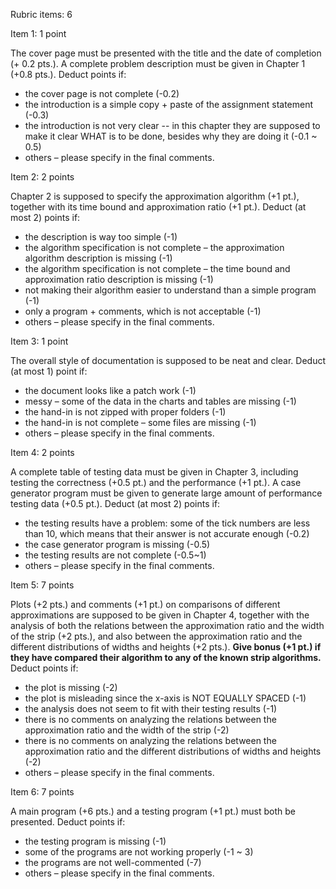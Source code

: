 Rubric items: 6

Item 1: 1 point

The cover page must be presented with the title and the date of completion (+ 0.2 pts.). A complete problem description must be given in Chapter 1 (+0.8 pts.). Deduct points if:

- the cover page is not complete (-0.2)
- the introduction is a simple copy + paste of the assignment statement (-0.3)
- the introduction is not very clear -- in this chapter they are supposed to make it clear WHAT is to be done, besides why they are doing it (-0.1 ~ 0.5)
- others – please specify in the final comments.

Item 2: 2 points

Chapter 2 is supposed to specify the approximation algorithm (+1 pt.), together with its time bound and approximation ratio (+1 pt.). Deduct (at most 2) points if:

- the description is way too simple (-1)
- the algorithm specification is not complete – the approximation algorithm description is missing (-1)
- the algorithm specification is not complete – the time bound and approximation ratio description is missing (-1)
- not making their algorithm easier to understand than a simple program (-1)
- only a program + comments, which is not acceptable (-1)
- others – please specify in the final comments.

Item 3: 1 point

The overall style of documentation is supposed to be neat and clear. Deduct (at most 1) point if:

- the document looks like a patch work (-1)
- messy – some of the data in the charts and tables are missing (-1)
- the hand-in is not zipped with proper folders (-1)
- the hand-in is not complete – some files are missing (-1)
- others – please specify in the final comments.

Item 4: 2 points

A complete table of testing data must be given in Chapter 3, including testing the correctness (+0.5 pt.) and the performance (+1 pt.). A case generator program must be given to generate large amount of performance testing data (+0.5 pt.). Deduct (at most 2) points if:

- the testing results have a problem: some of the tick numbers are less than 10, which means that their answer is not accurate enough (-0.2)
- the case generator program is missing (-0.5)
- the testing results are not complete (-0.5~1)
- others – please specify in the final comments.

Item 5: 7 points

Plots (+2 pts.) and comments (+1 pt.) on comparisons of different approximations are supposed to be given in Chapter 4, together with the analysis of both the relations between the approximation ratio and the width of the strip (+2 pts.), and also between the approximation ratio and the different distributions of widths and heights (+2 pts.). **Give bonus (+1 pt.) if they have compared their algorithm to any of the known strip algorithms.** Deduct points if:

- the plot is missing (-2)
- the plot is misleading since the x-axis is NOT EQUALLY SPACED (-1)
- the analysis does not seem to fit with their testing results (-1)
- there is no comments on analyzing the relations between the approximation ratio and the width of the strip (-2)
- there is no comments on analyzing the relations between the approximation ratio and the different distributions of widths and heights (-2)
- others – please specify in the final comments.

Item 6: 7 points

A main program (+6 pts.) and a testing program (+1 pt.) must both be presented. Deduct points if:

- the testing program is missing (-1)
- some of the programs are not working properly (-1 ~ 3)
- the programs are not well-commented (-7)
- others – please specify in the final comments.
